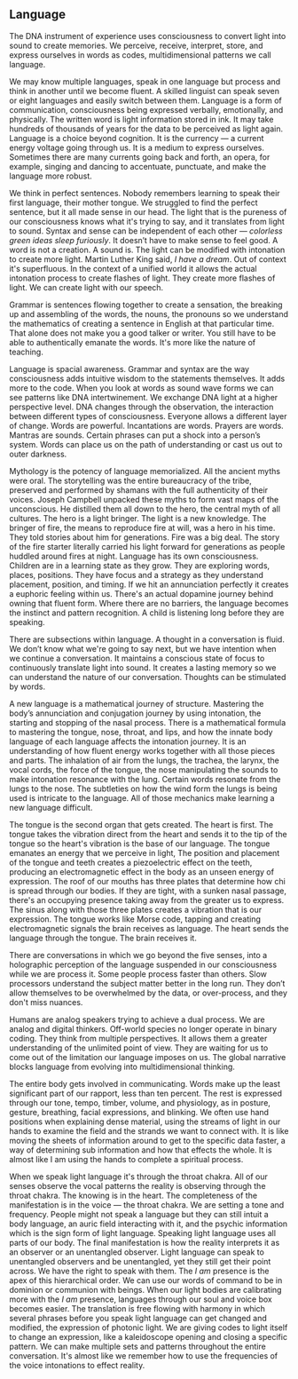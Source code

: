 

## Language

The DNA instrument of experience uses consciousness to convert light into sound to create memories.
We perceive,
receive,
interpret,
store,
and express ourselves in words as codes,
multidimensional patterns we call language.


We may know multiple languages,
speak in one language but process and think in another until we become fluent.
A skilled linguist can speak seven or eight languages and easily switch between them.
Language is a form of communication,
consciousness being expressed verbally,
emotionally,
and physically.
The written word is light information stored in ink.
It may take hundreds of thousands of years for the data to be perceived as light again.
Language is a choice beyond cognition.
It is the currency
&mdash;
a current energy voltage going through us.
It is a medium to express ourselves.
Sometimes there are many currents going back and forth,
an opera,
for example,
singing and dancing to accentuate,
punctuate,
and make the language more robust.


We think in perfect sentences.
Nobody remembers learning to speak their first language,
their mother tongue.
We struggled to find the perfect sentence,
but it all made sense in our head.
The light that is the pureness of our consciousness knows what it's trying to say,
and it translates from light to sound.
Syntax and sense can be independent of each other
&mdash;
*colorless green ideas sleep furiously*.
It doesn’t have to make sense to feel good.
A word is not a creation.
A sound is.
The light can be modified with intonation to create more light.
Martin Luther King said,
*I have a dream*.
Out of context it's superfluous.
In the context of a unified world it allows the actual intonation process to create flashes of light.
They create more flashes of light.
We can create light with our speech.


Grammar is sentences flowing together to create a sensation,
the breaking up and assembling of the words,
the nouns,
the pronouns so we understand the mathematics of creating a sentence in English at that particular time.
That alone does not make you a good talker or writer.
You still have to be able to authentically emanate the words.
It's more like the nature of teaching.

Language is spacial awareness.
Grammar and syntax are the way consciousness adds intuitive wisdom to the statements themselves.
It adds more to the code.
When you look at words as sound wave forms we can see patterns like DNA intertwinement.
We exchange DNA light at a higher perspective level.
DNA changes through the observation,
the interaction between different types of consciousness.
Everyone allows a different layer of change.
Words are powerful.
Incantations are words.
Prayers are words.
Mantras are sounds.
Certain phrases can put a shock into a person’s system.
Words can place us on the path of understanding or cast us out to outer darkness.


Mythology is the potency of language memorialized.
All the ancient myths were oral.
The storytelling was the entire bureaucracy of the tribe,
preserved and performed by shamans with the full authenticity of their voices.
Joseph Campbell unpacked these myths to form vast maps of the unconscious.
He distilled them all down to the hero,
the central myth of all cultures.
The hero is a light bringer.
The light is a new knowledge.
The bringer of fire,
the means to reproduce fire at will,
was a hero in his time.
They told stories about him for generations.
Fire was a big deal.
The story of the fire starter literally carried his light forward for generations as people huddled around fires at night.
Language has its own consciousness.
Children are in a learning state as they grow.
They are exploring words,
places,
positions.
They have focus and a strategy as they understand placement,
position,
and timing.
If we hit an annunciation perfectly it creates a euphoric feeling within us.
There's an actual dopamine journey behind owning that fluent form.
Where there are no barriers,
the language becomes the instinct and pattern recognition.
A child is listening long before they are speaking.



There are subsections within language.
A thought in a conversation is fluid.
We don’t know what we're going to say next,
but we have intention when we continue a conversation.
It maintains a conscious state of focus to continuously translate light into sound.
It creates a lasting memory so we can understand the nature of our conversation.
Thoughts can be stimulated by words.

A new language is a mathematical journey of structure.
Mastering the body’s annunciation and conjugation journey by using intonation,
the starting and stopping of the nasal process.
There is a mathematical formula to mastering the tongue,
nose,
throat,
and lips,
and how the innate body language of each language affects the intonation journey.
It is an understanding of how fluent energy works together with all those pieces and parts.
The inhalation of air from the lungs,
the trachea,
the larynx,
the vocal cords,
the force of the tongue,
the nose manipulating the sounds to make intonation resonance with the lung.
Certain words resonate from the lungs to the nose.
The subtleties on how the wind form the lungs is being used is intricate to the language.
All of those mechanics make learning a new language difficult.


The tongue is the second organ that gets created.
The heart is first.
The tongue takes the vibration direct from the heart and sends it to the tip of the tongue so the heart's vibration is the base of our language.
The tongue emanates an energy that we perceive in light,
The position and placement of the tongue and teeth creates a piezoelectric effect on the teeth,
producing an electromagnetic effect in the body as an unseen energy of expression.
The roof of our mouths has three plates that determine how chi is spread through our bodies.
If they are tight,
with a sunken nasal passage,
there's an occupying presence taking away from the greater us to express.
The sinus along with those three plates creates a vibration that is our expression.
The tongue works like Morse code,
tapping and creating electromagnetic signals the brain receives as language.
The heart sends the language through the tongue.
The brain receives it.


There are conversations in which we go beyond the five senses,
into a holographic perception of the language suspended in our consciousness while we are process it.
Some people process faster than others.
Slow processors understand the subject matter better in the long run.
They don’t allow themselves to be overwhelmed by the data,
or over-process,
and they don't miss nuances.

Humans are analog speakers trying to achieve a dual process.
We are analog and digital thinkers.
Off-world species no longer operate in binary coding.
They think from multiple perspectives.
It allows them a greater understanding of the unlimited point of view.
They are waiting for us to come out of the limitation our language imposes on us.
The global narrative blocks language from evolving into multidimensional thinking.





The entire body gets involved in communicating.
Words make up the least significant part of our rapport,
less than ten percent.
The rest is expressed through our tone,
tempo,
timber,
volume,
and physiology,
as in posture,
gesture,
breathing,
facial expressions,
and blinking.
We often use hand positions when explaining dense material,
using the streams of light in our hands to examine the field and the strands we want to connect with.
It is like moving the sheets of information around to get to the specific data faster,
a way of determining sub information and how that effects the whole.
It is almost like I am using the hands to complete a spiritual process.


When we speak light language it's through the throat chakra.
All of our senses observe the vocal patterns the reality is observing through the throat chakra.
The knowing is in the heart.
The completeness of the manifestation is in the voice
&mdash;
the throat chakra.
We are setting a tone and frequency.
People might not speak a language but they can still intuit a body language,
an auric field interacting with it,
and the psychic information which is the sign form of light language.
Speaking light language uses all parts of our body.
The final manifestation is how the reality interprets it as an observer or an unentangled observer.
Light language can speak to unentangled observers and be unentangled,
yet they still get their point across.
We have the right to speak with them.
The *I am* presence is the apex of this hierarchical order.
We can use our words of command to be in dominion or communion with beings.
When our light bodies are calibrating more with the *I am* presence,
languages through our soul and voice box becomes easier.
The translation is free flowing with harmony in which several phrases before you speak light language can get changed and modified,
the expression of photonic light.
We are giving codes to light itself to change an expression,
like a kaleidoscope opening and closing a specific pattern.
We can make multiple sets and patterns throughout the entire conversation.
It's almost like we remember how to use the frequencies of the voice intonations to effect reality.

